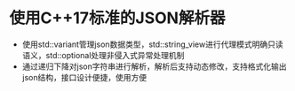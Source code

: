 # 使用C++17标准的JSON解析器

- 使用std::variant管理json数据类型，std::string_view进行代理模式明确只读语义，std::optional处理非侵入式异常处理机制
- 通过递归下降对json字符串进行解析，解析后支持动态修改，支持格式化输出json结构，接口设计便捷，使用方便